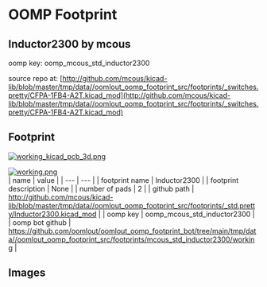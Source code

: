 # OOMP Footprint  
## Inductor2300  by mcous  
  
oomp key: oomp_mcous_std_inductor2300  
  
source repo at: [http://github.com/mcous/kicad-lib/blob/master/tmp/data//oomlout_oomp_footprint_src/footprints/_switches.pretty/CFPA-1FB4-A2T.kicad_mod](http://github.com/mcous/kicad-lib/blob/master/tmp/data//oomlout_oomp_footprint_src/footprints/_switches.pretty/CFPA-1FB4-A2T.kicad_mod)  
## Footprint  
  
[![working_kicad_pcb_3d.png](working_kicad_pcb_3d_600.png)](working_kicad_pcb_3d.png)  
  
[![working.png](working_600.png)](working.png)  
| name | value | 
| --- | --- | 
| footprint name | Inductor2300 | 
| footprint description | None | 
| number of pads | 2 | 
| github path | http://github.com/mcous/kicad-lib/blob/master/tmp/data//oomlout_oomp_footprint_src/footprints/_std.pretty/Inductor2300.kicad_mod | 
| oomp key | oomp_mcous_std_inductor2300 | 
| oomp bot github | https://github.com/oomlout/oomlout_oomp_footprint_bot/tree/main/tmp/data//oomlout_oomp_footprint_src/footprints/mcous_std_inductor2300/working | 
## Images  
